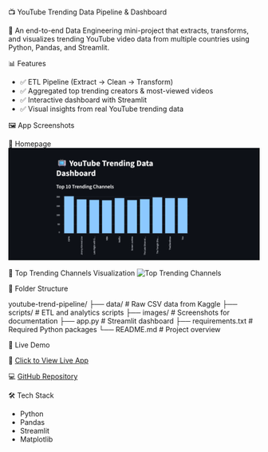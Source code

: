 📺 YouTube Trending Data Pipeline & Dashboard


🚀 An end-to-end Data Engineering mini-project that extracts, transforms, and visualizes trending YouTube video data from multiple countries using Python, Pandas, and Streamlit.



📊 Features
- ✅ ETL Pipeline (Extract → Clean → Transform)
- ✅ Aggregated top trending creators & most-viewed videos
- ✅ Interactive dashboard with Streamlit
- ✅ Visual insights from real YouTube trending data




🖼️ App Screenshots


🔹 Homepage
![App Homepage](images/dashboard1.png)


🔹 Top Trending Channels Visualization
![Top Trending Channels](dashboard2.png)



📂 Folder Structure

youtube-trend-pipeline/
├── data/ # Raw CSV data from Kaggle
├── scripts/ # ETL and analytics scripts
├── images/ # Screenshots for documentation
├── app.py # Streamlit dashboard
├── requirements.txt # Required Python packages
└── README.md # Project overview




 🚀 Live Demo

🔗 [Click to View Live App](https://your-streamlit-link)

💻 [GitHub Repository](https://github.com/yourusername/youtube-trend-pipeline)



🛠️ Tech Stack

- Python
- Pandas
- Streamlit
- Matplotlib
